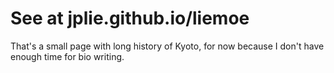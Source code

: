 # See at jplie.github.io/liemoe
That's a small page with long history of Kyoto,
for now because I don't have enough time for
bio writing.
